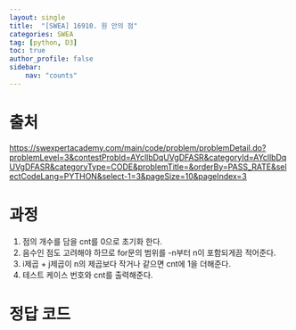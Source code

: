 ```yaml
---
layout: single
title:  "[SWEA] 16910. 원 안의 점"
categories: SWEA
tag: [python, D3]
toc: true
author_profile: false
sidebar:
    nav: "counts"
---
```


# 출처
<https://swexpertacademy.com/main/code/problem/problemDetail.do?problemLevel=3&contestProbId=AYcllbDqUVgDFASR&categoryId=AYcllbDqUVgDFASR&categoryType=CODE&problemTitle=&orderBy=PASS_RATE&selectCodeLang=PYTHON&select-1=3&pageSize=10&pageIndex=3>

  
  
# 과정
1. 점의 개수를 담을 cnt를 0으로 초기화 한다.
2. 음수인 점도 고려해야 하므로 for문의 범위를 -n부터 n이 포함되게끔 적어준다.
3. i제곱 + j제곱이 n의 제곱보다 작거나 같으면 cnt에 1을 더해준다.
4. 테스트 케이스 번호와 cnt를 출력해준다.






# 정답 코드
<script src="https://gist.github.com/kghees/c5a87dc6cdd12914cc100858f003fa78.js"></script>